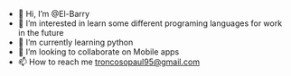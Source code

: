 - 👋 Hi, I’m @El-Barry
- 👀 I’m interested in learn some different programing languages for work in the future
- 🌱 I’m currently learning python 
- 💞️ I’m looking to collaborate on Mobile apps
- 📫 How to reach me troncosopaul95@gmail.com

<!---
El-Barry/El-Barry is a ✨ special ✨ repository because its `README.md` (this file) appears on your GitHub profile.
You can click the Preview link to take a look at your changes.
--->
